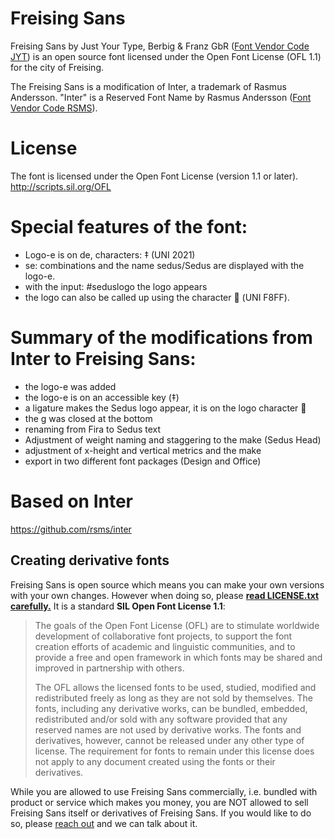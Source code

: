 # Freising Sans
Freising Sans by Just Your Type, Berbig & Franz GbR ([Font Vendor Code JYT](https://learn.microsoft.com/en-us/typography/vendors/#j)) is an open source font licensed under the Open Font License (OFL 1.1) for the city of Freising. 


The Freising Sans is a modification of Inter, a trademark of Rasmus Andersson.
"Inter" is a Reserved Font Name by Rasmus Andersson ([Font Vendor Code RSMS](https://learn.microsoft.com/en-us/typography/vendors/#r)).

# License
The font is licensed under the Open Font License (version 1.1 or later).
http://scripts.sil.org/OFL

# Special features of the font:
- Logo-e is on de, characters: ‡ (UNI 2021)
- se: combinations and the name sedus/Sedus are displayed with the logo-e.
- with the input: #seduslogo the logo appears
- the logo can also be called up using the character  (UNI F8FF).

# Summary of the modifications from Inter to Freising Sans:
- the logo-e was added
- the logo-e is on an accessible key (‡)
- a ligature makes the Sedus logo appear, it is on the logo character 
- the g was closed at the bottom
- renaming from Fira to Sedus text
- Adjustment of weight naming and staggering to the make (Sedus Head)
- adjustment of x-height and vertical metrics and the make
- export in two different font packages (Design and Office)

# Based on Inter
https://github.com/rsms/inter

## Creating derivative fonts

Freising Sans is open source which means you can make your own versions with your own changes.
However when doing so, please [**read LICENSE.txt carefully.**](LICENSE.txt) It is a standard **SIL Open Font License 1.1**:

> The goals of the Open Font License (OFL) are to stimulate worldwide
> development of collaborative font projects, to support the font creation
> efforts of academic and linguistic communities, and to provide a free and
> open framework in which fonts may be shared and improved in partnership
> with others.
>
> The OFL allows the licensed fonts to be used, studied, modified and
> redistributed freely as long as they are not sold by themselves. The
> fonts, including any derivative works, can be bundled, embedded,
> redistributed and/or sold with any software provided that any reserved
> names are not used by derivative works. The fonts and derivatives,
> however, cannot be released under any other type of license. The
> requirement for fonts to remain under this license does not apply
> to any document created using the fonts or their derivatives.

While you are allowed to use Freising Sans commercially, i.e. bundled with product or service which makes you money, you are NOT allowed to sell Freising Sans itself or derivatives of Freising Sans. If you would like to do so, please [reach out](https://github.com/justyourtype) and we can talk about it.
